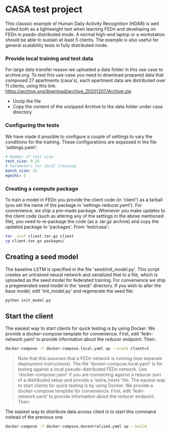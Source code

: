 # CASA test project
This classsic example of Human Daily Activity Recognition (HDAR) is well suited both as a lightweight test when learning FEDn and developing on FEDn in psedo-distributed mode. A normal high-end laptop or a workstation should be able to sustain at least 5 clients. The example is also useful for general scalability tests in fully distributed mode. 

### Provide local training and test data
For large data transfer reason we uploaded a data folder in this use case to archive.org.
To test this use-case you need to download prepared data that composed 27 apartments (casa's), each apartment data are distributed over 11 clients,  using this link:
https://archive.org/download/archive_20201207/Archive.zip
- Unzip the file
- Copy the content of the unzipped Archive to the data folder under casa directory

### Configuring the tests
We have made it possible to configure a couple of settings to vary the conditions for the training. These configurations are expsosed in the file 'settings.yaml': 

```yaml 
# Number of test size
test_size: 0.25
# Parameters for local training
batch_size: 32
epochs: 2
```

### Creating a compute package
To train a model in FEDn you provide the client code (in 'client') as a tarball (you set the name of the package in 'settings-reducer.yaml'). For convenience, we ship a pre-made package. Whenever you make updates to the client code (such as altering any of the settings in the above mentioned file), you need to re-package the code (as a .tar.gz archive) and copy the updated package to 'packages'. From 'test/casa':

```bash
tar -zcvf client.tar.gz client
cp client.tar.gz packages/
```

## Creating a seed model
The baseline LSTM is specified in the file 'seed/init_model.py'. This script creates an untrained neural network and serialized that to a file, which is uploaded as the seed model for federated training. For convenience we ship a pregenerated seed model in the 'seed/' directory. If you wish to alter the base model, edit 'init_model.py' and regenerate the seed file:



```bash
python init_model.py 
```

## Start the client
The easiest way to start clients for quick testing is by using Docker. We provide a docker-compose template for convenience. First, edit 'fedn-network.yaml' to provide information about the reducer endpoint. Then:

```bash
docker-compose -f docker-compose.local.yaml up --scale client=2 
```
> Note that this assumes that a FEDn network is running (see separate deployment instructions). The file 'docker-compose.local.yaml' is for testing against a local pseudo-distributed FEDn network. Use 'docker-compose.yaml' if you are connecting against a reducer part of a distributed setup and provide a 'extra_hosts' file.
The easiest way to start clients for quick testing is by using Docker. We provide a docker-compose template for convenience. First, edit 'fedn-network.yaml' to provide information about the reducer endpoint. Then:

The easiest way to distribute data across client is to start this command instead of the previous one 
```bash
docker-compose -f docker-compose.decentralised.yaml up --build
```